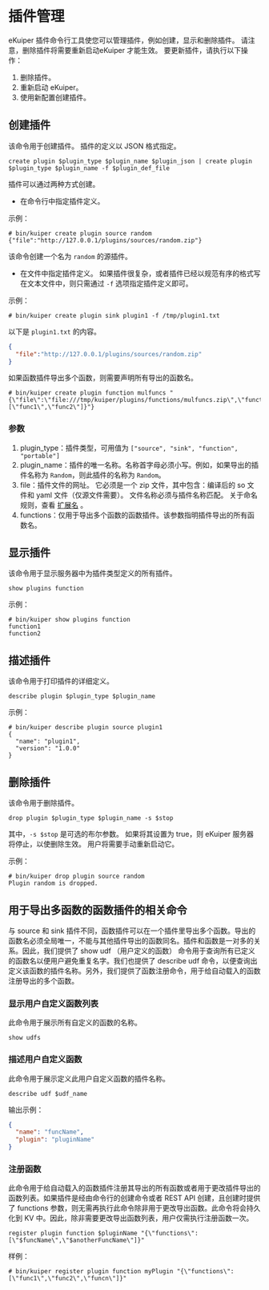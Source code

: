 # 插件管理

eKuiper 插件命令行工具使您可以管理插件，例如创建，显示和删除插件。 请注意，删除插件将需要重新启动eKuiper 才能生效。 要更新插件，请执行以下操作：
1. 删除插件。
2. 重新启动 eKuiper。
3. 使用新配置创建插件。

## 创建插件

该命令用于创建插件。 插件的定义以 JSON 格式指定。

```shell
create plugin $plugin_type $plugin_name $plugin_json | create plugin $plugin_type $plugin_name -f $plugin_def_file
```

插件可以通过两种方式创建。

- 在命令行中指定插件定义。

示例：

```shell
# bin/kuiper create plugin source random {"file":"http://127.0.0.1/plugins/sources/random.zip"}
```

该命令创建一个名为 `random` 的源插件。

- 在文件中指定插件定义。 如果插件很复杂，或者插件已经以规范有序的格式写在文本文件中，则只需通过 `-f` 选项指定插件定义即可。

示例：

```shell
# bin/kuiper create plugin sink plugin1 -f /tmp/plugin1.txt
```

以下是 `plugin1.txt` 的内容。

```json
{
  "file":"http://127.0.0.1/plugins/sources/random.zip"
}
```

如果函数插件导出多个函数，则需要声明所有导出的函数名。

```shell
# bin/kuiper create plugin function mulfuncs "{\"file\":\"file:///tmp/kuiper/plugins/functions/mulfuncs.zip\",\"functions\":[\"func1\",\"func2\"]}"}
```

### 参数
1. plugin_type：插件类型，可用值为 `["source", "sink", "function", "portable"]`
2. plugin_name：插件的唯一名称。名称首字母必须小写。例如，如果导出的插件名称为 `Random`，则此插件的名称为 `Random`。
3. file：插件文件的网址。 它必须是一个 zip 文件，其中包含：编译后的 so 文件和 yaml 文件（仅源文件需要）。 文件名称必须与插件名称匹配。 关于命名规则，查看 [扩展名](../extension/overview.md) 。
4. functions：仅用于导出多个函数的函数插件。该参数指明插件导出的所有函数名。

## 显示插件

该命令用于显示服务器中为插件类型定义的所有插件。

```shell
show plugins function
```

示例：

```shell
# bin/kuiper show plugins function
function1
function2
```

## 描述插件
该命令用于打印插件的详细定义。

```shell
describe plugin $plugin_type $plugin_name
```

示例：

```shell
# bin/kuiper describe plugin source plugin1
{
  "name": "plugin1",
  "version": "1.0.0"
}
```

## 删除插件

该命令用于删除插件。

```shell
drop plugin $plugin_type $plugin_name -s $stop 
```
其中，`-s $stop` 是可选的布尔参数。 如果将其设置为 true，则 eKuiper 服务器将停止，以使删除生效。 用户将需要手动重新启动它。

示例：

```shell
# bin/kuiper drop plugin source random
Plugin random is dropped.
```

## 用于导出多函数的函数插件的相关命令

与 source 和 sink 插件不同，函数插件可以在一个插件里导出多个函数。导出的函数名必须全局唯一，不能与其他插件导出的函数同名。插件和函数是一对多的关系。因此，我们提供了 show udf （用户定义的函数） 命令用于查询所有已定义的函数名以便用户避免重复名字。我们也提供了 describe udf 命令，以便查询出定义该函数的插件名称。另外，我们提供了函数注册命令，用于给自动载入的函数注册导出的多个函数。

### 显示用户自定义函数列表

此命令用于展示所有自定义的函数的名称。 

```shell
show udfs
```

### 描述用户自定义函数

此命令用于展示定义此用户自定义函数的插件名称。

```shell
describe udf $udf_name
```

输出示例：

```json
{
  "name": "funcName",
  "plugin": "pluginName"
}
```

### 注册函数

此命令用于给自动载入的函数插件注册其导出的所有函数或者用于更改插件导出的函数列表。如果插件是经由命令行的创建命令或者 REST API 创建，且创建时提供了 functions 参数，则无需再执行此命令除非用于更改导出函数。此命令将会持久化到 KV 中。因此，除非需要更改导出函数列表，用户仅需执行注册函数一次。

```shell
register plugin function $pluginName "{\"functions\":[\"$funcName\",\"$anotherFuncName\"]}"
```

样例：

```shell
# bin/kuiper register plugin function myPlugin "{\"functions\":[\"func1\",\"func2\",\"funcn\"]}"
```